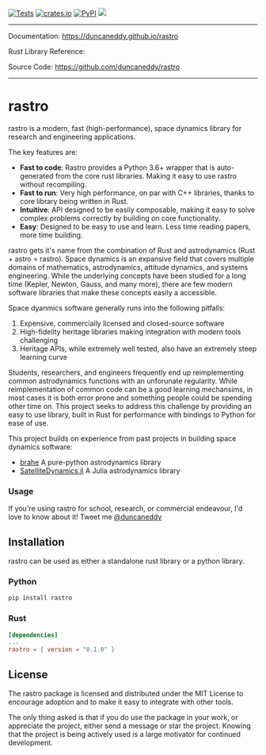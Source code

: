 

[![Tests](https://github.com/duncaneddy/rastro/actions/workflows/test.yml/badge.svg)](https://github.com/duncaneddy/rastro/actions/workflows/test.yml) 
[![crates.io](https://img.shields.io/crates/v/rastro.svg)](https://crates.io/crates/rastro)
[![PyPI](https://img.shields.io/pypi/v/rastro?color=blue)](https://pypi.org/project/rastro/)
[![](https://img.shields.io/badge/docs-latest-blue.svg)](https://duncaneddy.github.io/rastro/)

----

Documentation: https://duncaneddy.github.io/rastro

Rust Library Reference: 

Source Code: https://github.com/duncaneddy/rastro

----

# rastro
rastro is a modern, fast (high-performance), space dynamics library for research and engineering applications.

The key features are:
- **Fast to code**: Rastro provides a Python 3.6+ wrapper that is auto-generated from the core rust libraries. Making it easy to use rastro without recompiling.
- **Fast to run**: Very high performance, on par with C++ libraries, thanks to core library being written in Rust.
- **Intuitive**: API designed to be easily composable, making it easy to solve complex problems correctly by building on core functionality.
- **Easy**: Designed to be easy to use and learn. Less time reading papers, more time building.

rastro gets it's name from the combination of Rust and astrodynamics (Rust + astro = rastro). Space dynamics is an expansive field that covers multiple domains of mathematics, astrodynamics, attitude dynamics, and systems engineering. While the underlying concepts have been studied for a long time (Kepler, Newton, Gauss, and many more), there are few modern software libraries that make these concepts easily a accessible.

Space dyanmics software generally runs into the following pitfalls:
1. Expensive, commercially licensed and closed-source software 
2. High-fidelity heritage libraries making integration with modern tools challenging
3. Heritage APIs, while extremely well tested, also have an extremely steep learning curve

Students, researchers, and engineers frequently end up reimplementing common astrodynamics functions with an unforunate regularity. While reimplementation of common code can be a good learning mechansims, in most cases it is both error prone and something people could be spending other time on. This project seeks to address this challenge by providing an easy to use library, built in Rust for performance with bindings to Python for ease of use.

This project builds on experience from past projects in building space dynamics software:
- [brahe](https://github.com/duncaneddy/brahe) A pure-python astrodynamics library
- [SatelliteDynamics.jl](https://github.com/sisl/SatelliteDynamics.jl) A Julia astrodynamics library

### Usage

If you're using rastro for school, research, or commercial endeavour, I'd love 
to know about it! Tweet me [@duncaneddy](https://twitter.com/DuncanEddy)

## Installation

rastro can be used as either a standalone rust library or a python library.

### Python

```bash
pip install rastro
```

### Rust

```toml
[dependencies]
...
rastro = { version = "0.1.0" }
```

## License

The rastro package is licensed and distributed under the MIT License to encourage adoption and to make it easy to integrate with other tools.

The only thing asked is that if you do use the package in your work, or appreciate the project, either send a message or star the project. Knowing that the project is being actively used is a large motivator for continued development.